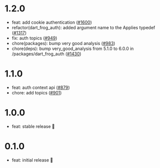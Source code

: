 # 1.2.0

- feat: add cookie authentication ([#1600](https://github.com/VeryGoodOpenSource/dart_frog/pull/1600))
- refactor(dart_frog_auth): added argument name to the Applies typedef ([#1317](https://github.com/VeryGoodOpenSource/dart_frog/pull/1317))
- fix: auth topics ([#949](https://github.com/VeryGoodOpenSource/dart_frog/pull/949))
- chore(packages): bump very good analysis ([#983](https://github.com/VeryGoodOpenSource/dart_frog/pull/983))
- chore(deps): bump very_good_analysis from 5.1.0 to 6.0.0 in /packages/dart_frog_auth ([#1430](https://github.com/VeryGoodOpenSource/dart_frog/pull/1430))

# 1.1.0

- feat: auth context api ([#879](https://github.com/VeryGoodOpenSource/dart_frog/pull/879))
- chore: add topics ([#901](https://github.com/VeryGoodOpenSource/dart_frog/pull/901))

# 1.0.0

- feat: stable release 🎉

# 0.1.0

- feat: initial release 🎉
